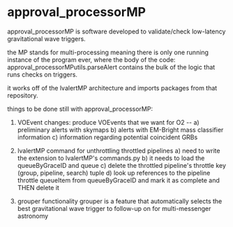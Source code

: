 # approval_processorMP
approval_processorMP is software developed to validate/check low-latency gravitational wave triggers.

the MP stands for multi-processing meaning there is only one running instance of the program ever, where the body of the code: approval_processorMPutils.parseAlert contains the bulk of the logic that runs checks on triggers.

it works off of the lvalertMP architecture and imports packages from that repository.

things to be done still with approval_processorMP:
1. VOEvent changes: produce VOEvents that we want for O2 --
    a) preliminary alerts with skymaps
    b) alerts with EM-Bright mass classifier information
    c) information regarding potential coincident GRBs

2. lvalertMP command for unthrottling throttled pipelines
    a) need to write the extension to lvalertMP's commands.py
    b) it needs to load the queueByGraceID and queue
    c) delete the throttled pipeline's throttle key (group, pipeline, search) tuple
    d) look up references to the pipeline throttle queueItem from queueByGraceID and mark it as complete and THEN delete it

3. grouper functionality
    grouper is a feature that automatically selects the best gravitational wave trigger to follow-up on for multi-messenger astronomy
